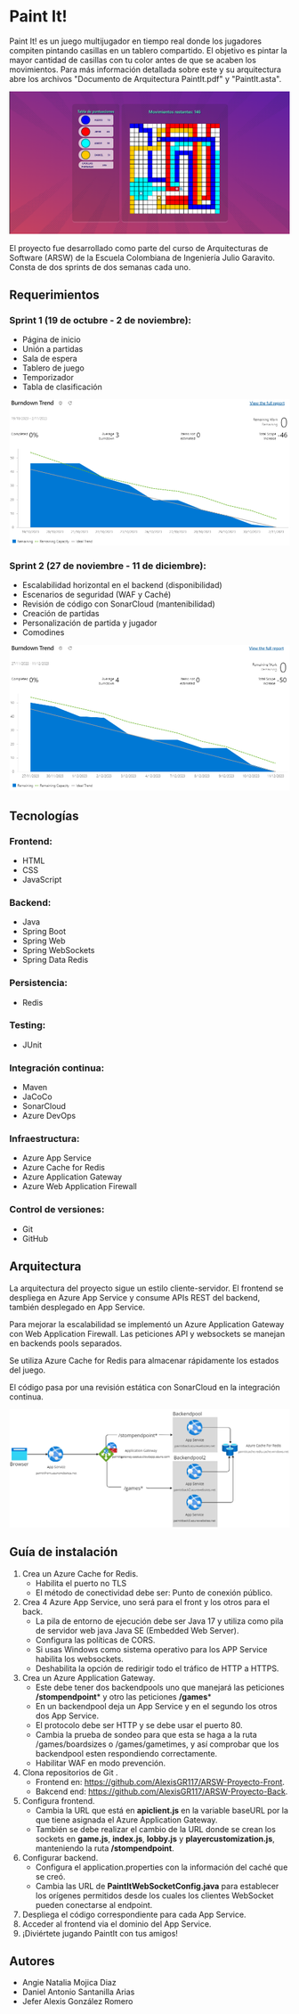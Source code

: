 # Paint It!

Paint It! es un juego multijugador en tiempo real donde los jugadores compiten pintando casillas en un tablero compartido. El objetivo es pintar la mayor cantidad de casillas con tu color antes de que se acaben los movimientos. Para más información detallada sobre este y su arquitectura abre los archivos "Documento de Arquitectura PaintIt.pdf" y "PaintIt.asta".

![Juego.png](img/Juego.png)

El proyecto fue desarrollado como parte del curso de Arquitecturas de Software (ARSW) de la Escuela Colombiana de Ingeniería Julio Garavito. Consta de dos sprints de dos semanas cada uno.

## Requerimientos 

### Sprint 1 (19 de octubre - 2 de noviembre):

- Página de inicio
- Unión a partidas
- Sala de espera
- Tablero de juego
- Temporizador
- Tabla de clasificación

![Sprint1.png](img/Sprint1.png)

### Sprint 2 (27 de noviembre - 11 de diciembre):

- Escalabilidad horizontal en el backend (disponibilidad)
- Escenarios de seguridad (WAF y Caché)
- Revisión de código con SonarCloud (mantenibilidad)
- Creación de partidas
- Personalización de partida y jugador
- Comodines

![Sprint2.png](img/Sprint2.png)

## Tecnologías

### Frontend:

- HTML
- CSS
- JavaScript

### Backend:

- Java
- Spring Boot
- Spring Web
- Spring WebSockets
- Spring Data Redis

### Persistencia:

- Redis

### Testing:

- JUnit

### Integración continua:

- Maven
- JaCoCo
- SonarCloud
- Azure DevOps

### Infraestructura:

- Azure App Service
- Azure Cache for Redis
- Azure Application Gateway
- Azure Web Application Firewall

### Control de versiones:

- Git
- GitHub

## Arquitectura

La arquitectura del proyecto sigue un estilo cliente-servidor. El frontend se despliega en Azure App Service y consume APIs REST del backend, también desplegado en App Service.

Para mejorar la escalabilidad se implementó un Azure Application Gateway con Web Application Firewall. Las peticiones API y websockets se manejan en backends pools separados.

Se utiliza Azure Cache for Redis para almacenar rápidamente los estados del juego.

El código pasa por una revisión estática con SonarCloud en la integración continua.

![Despliegue.png](img/Despliegue.png)

## Guía de instalación

1. Crea un Azure Cache for Redis.
   - Habilita el puerto no TLS
   - El método de conectividad debe ser: Punto de conexión público.
2. Crea 4 Azure App Service, uno será para el front y los otros para el back. 
   - La pila de entorno de ejecución debe ser Java 17 y utiliza como pila de servidor web java Java SE (Embedded Web Server).
   - Configura las políticas de CORS.
   - Si usas Windows como sistema operativo para los APP Service habilita los websockets.
   - Deshabilita la opción de redirigir todo el tráfico de HTTP a HTTPS.
3. Crea un Azure Application Gateway.
   - Este debe tener dos backendpools uno que manejará las peticiones **/stompendpoint*** y otro las peticiones **/games***
   - En un backendpool deja un App Service y en el segundo los otros dos App Service. 
   - El protocolo debe ser HTTP y se debe usar el puerto 80.
   - Cambia la prueba de sondeo para que esta se haga a la ruta /games/boardsizes o /games/gametimes, y así comprobar que los backendpool esten respondiendo correctamente.
   - Habilitar WAF en modo prevención.
4. Clona repositorios de Git .
   - Frontend en: https://github.com/AlexisGR117/ARSW-Proyecto-Front.
   - Bakcend end: https://github.com/AlexisGR117/ARSW-Proyecto-Back.
5. Configura frontend.
   - Cambia la URL que está en **apiclient.js** en la variable baseURL por la que tiene asignada el Azure Application Gateway.
   - También se debe realizar el cambio de la URL donde se crean los sockets en **game.js**, **index.js**, **lobby.js** y **playercustomization.js**, manteniendo la ruta **/stompendpoint**.
6. Configurar backend.
   - Configura el application.properties con la información del caché que se creó.
   - Cambia las URL de **PaintItWebSocketConfig.java** para establecer los orígenes permitidos desde los cuales los clientes WebSocket pueden conectarse al endpoint.
7. Despliega el código correspondiente para cada App Service.
8. Acceder al frontend via el dominio del App Service.
9. ¡Diviértete jugando PaintIt con tus amigos!

## Autores

- Angie Natalia Mojica Diaz
- Daniel Antonio Santanilla Arias
- Jefer Alexis González Romero
